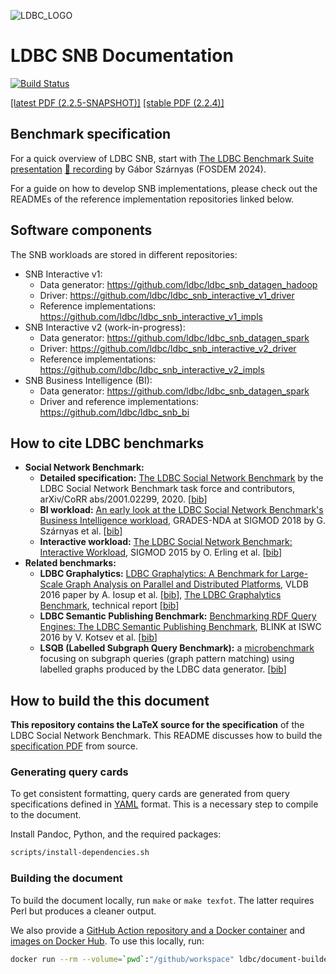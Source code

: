 ![LDBC_LOGO](https://raw.githubusercontent.com/ldbc/ldbc_snb_docs/main/figures/ldbc-logo.png)
# LDBC SNB Documentation

[![Build Status](https://github.com/ldbc/ldbc_snb_docs/actions/workflows/compile-spec.yml/badge.svg)](https://github.com/ldbc/ldbc_snb_docs/actions)

[[latest PDF (2.2.5-SNAPSHOT)]](https://ldbcouncil.org/ldbc_snb_docs/ldbc-snb-specification.pdf)
[[stable PDF (2.2.4)]](https://arxiv.org/pdf/2001.02299.pdf)

## Benchmark specification

For a quick overview of LDBC SNB, start with [The LDBC Benchmark Suite presentation](https://archive.fosdem.org/2023/schedule/event/ldcb_benchmark_suite/attachments/slides/5767/export/events/attachments/ldcb_benchmark_suite/slides/5767/the_ldbc_benchmark_suite_fosdem_hpc_devroom_2023_szarnyas.pdf) [🎥 recording](https://www.youtube.com/watch?v=q26DHnQFw54) by Gábor Szárnyas (FOSDEM 2024).

For a guide on how to develop SNB implementations, please check out the READMEs of the reference implementation repositories linked below.

## Software components

The SNB workloads are stored in different repositories:

* SNB Interactive v1:
  * Data generator: https://github.com/ldbc/ldbc_snb_datagen_hadoop
  * Driver: https://github.com/ldbc/ldbc_snb_interactive_v1_driver
  * Reference implementations: https://github.com/ldbc/ldbc_snb_interactive_v1_impls
* SNB Interactive v2 (work-in-progress):
  * Data generator: https://github.com/ldbc/ldbc_snb_datagen_spark
  * Driver: https://github.com/ldbc/ldbc_snb_interactive_v2_driver
  * Reference implementations: https://github.com/ldbc/ldbc_snb_interactive_v2_impls
* SNB Business Intelligence (BI):
  * Data generator: https://github.com/ldbc/ldbc_snb_datagen_spark
  * Driver and reference implementations: https://github.com/ldbc/ldbc_snb_bi

## How to cite LDBC benchmarks

* **Social Network Benchmark:**
  * **Detailed specification:** [The LDBC Social Network Benchmark](https://arxiv.org/pdf/2001.02299.pdf) by the LDBC Social Network Benchmark task force and contributors, arXiv/CoRR abs/2001.02299, 2020. [[bib](bib/specification.bib)]
  * **BI workload:** [An early look at the LDBC Social Network Benchmark's Business Intelligence workload](https://ldbcouncil.org/sites/default/files/ldbc-bi-grades.pdf), GRADES-NDA at SIGMOD 2018 by G. Szárnyas et al. [[bib](bib/snb-bi.bib)]
  * **Interactive workload:** [The LDBC Social Network Benchmark: Interactive Workload](https://ir.cwi.nl/pub/23380), SIGMOD 2015 by O. Erling et al. [[bib](bib/snb-interactive.bib)]
* **Related benchmarks:**
  * **LDBC Graphalytics:** [LDBC Graphalytics: A Benchmark for Large-Scale Graph Analysis on Parallel and Distributed Platforms](https://www.vldb.org/pvldb/vol9/p1317-iosup.pdf), VLDB 2016 paper by A. Iosup et al. [[bib](bib/graphalytics.bib)], [The LDBC Graphalytics Benchmark](https://arxiv.org/pdf/2011.15028.pdf), technical report [[bib](bib/graphalytics-specification.bib)]
  * **LDBC Semantic Publishing Benchmark:** [Benchmarking RDF Query Engines: The LDBC Semantic Publishing Benchmark](http://ceur-ws.org/Vol-1700/paper-01.pdf), BLINK at ISWC 2016 by V. Kotsev et al. [[bib](bib/spb.bib)]
  * **LSQB (Labelled Subgraph Query Benchmark):** a [microbenchmark](https://github.com/ldbc/lsqb) focusing on subgraph queries (graph pattern matching) using labelled graphs produced by the LDBC data generator. [[bib](bib/lsqb.bib)]

## How to build the this document

**This repository contains the LaTeX source for the specification** of the LDBC Social Network Benchmark. This README discusses how to build the [specification PDF](https://ldbcouncil.org/ldbc_snb_docs/ldbc-snb-specification.pdf) from source.

### Generating query cards

To get consistent formatting, query cards are generated from query specifications defined in [YAML](https://yaml.org/) format. This is a necessary step to compile to the document.

Install Pandoc, Python, and the required packages:

```bash
scripts/install-dependencies.sh
```

### Building the document

To build the document locally, run `make` or `make texfot`. The latter requires Perl but produces a cleaner output.

We also provide a [GitHub Action repository and a Docker container](https://github.com/ldbc/document-builder) and [images on Docker Hub](https://hub.docker.com/r/ldbc/document-builder). To use this locally, run:

```bash
docker run --rm --volume=`pwd`:"/github/workspace" ldbc/document-builder:2021 texfot query_cards workloads && sudo chown -R ${USER}:${USER} .
```

